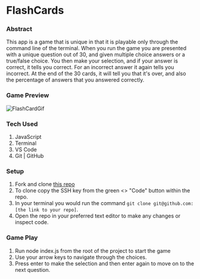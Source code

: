 # FlashCards

### Abstract
[//]: <>

  This app is a game that is unique in that it is playable only through the command line of the terminal. When you run the game you are presented with a unique question out of 30, and given multiple choice answers or a true/false choice. You then make your selection, and if your answer is correct, it tells you correct. For an incorrect answer it again tells you incorrect. At the end of the 30 cards, it will tell you that it's over, and also the percentage of answers that you answered correctly.

### Game Preview
[//]: <>
![FlashCardGif](https://user-images.githubusercontent.com/116752855/216478399-b2d11b1b-9377-4873-9c18-f9f4f0f643f9.gif)

### Tech Used
[//]: <>
  1. JavaScript
  2. Terminal
  3. VS Code
  4. Git | GitHub

### Setup
[//]: <>
  1. Fork and clone [this repo](https://github.com/LeftyLincoln/flashcards) 
  2. To clone copy the SSH key from the green <> "Code" button within the repo.
  3. In your terminal you would run the command `git clone git@github.com:[the link to your repo]`.
  4. Open the repo in your preferred text editor to make any changes or inspect code.

### Game Play
  1. Run node index.js from the root of the project to start the game
  2. Use your arrow keys to navigate through the choices.
  3. Press enter to make the selection and then enter again to move on to the next question.
